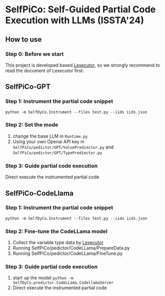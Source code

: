 # SelfPiCo: Self-Guided Partial Code Execution with LLMs (ISSTA'24)

## How to use
### Step 0: Before we start
This project is developed based [Lexecutor](https://github.com/michaelpradel/LExecutor/tree/main), so we strongly recommend to read the document of Lexecutor first.

## SelfPiCo-GPT
### Step 1: Instrument the partial code snippet
`python -m SelfDyCo.Instrument --files test.py --iids iids.json`

### Step 2: Set the mode
1. change the base LLM in `Runtime.py`
2. Using your own Openai API key in `SelfPiCo/pedictor/GPT/ValuePrediector.py` and `SelfPiCo/pedictor/GPT/TypePrediector.py`

### Step 3: Guide partial code execution
Direct execute the instrumented partial code

## SelfPiCo-CodeLlama
### Step 1: Instrument the partial code snippet
`python -m SelfDyCo.Instrument --files test.py --iids iids.json`

### Step 2: Fine-tune the CodeLLama model
1. Collect the variable type data by [Lexecutor](https://github.com/michaelpradel/LExecutor/tree/main)
2. Running SelfPiCo/pedictor/CodeLLama/PrepareData.py 
3. Running SelfPiCo/pedictor/CodeLLama/FineTune.py 

### Step 3: Guide partial code execution
1. start up the model
`python -m SelfDyCo.predictor.CodeLLama.CodellamaServer`
2. Direct execute the instrumented partial code
